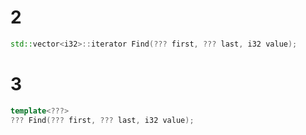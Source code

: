 # 2
```c++
std::vector<i32>::iterator Find(??? first, ??? last, i32 value);
```

# 3
```c++
template<???>
??? Find(??? first, ??? last, i32 value);
```
